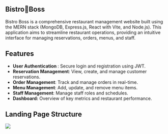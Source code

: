 ## Bistro🍳Boss

Bistro Boss is a comprehensive restaurant management website built using the MERN stack (MongoDB, Express.js, React with Vite, and Node.js). This application aims to streamline restaurant operations, providing an intuitive interface for managing reservations, orders, menus, and staff.

## Features

- <b>User Authentication </b>: Secure login and registration using JWT.
- <b>Reservation Management</b>: View, create, and manage customer reservations.
- <b>Order Management</b>: Track and manage orders in real-time.
- <b>Menu Management</b>: Add, update, and remove menu items.
- <b>Staff Management</b>: Manage staff roles and schedules.
- <b>Dashboard:</b> Overview of key metrics and restaurant performance.

## Landing Page Structure

<img src="/assets/landing-structure.jpeg">

